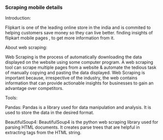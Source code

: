 ### Scraping mobile details
Introduction:

  Flipkart is one of the leading online store in the india and is commited to helping customers save money so they can live better.
  finding insights of flipkart mobile pages , to get more information from it.

About web scraping:

   Web Scraping is the process of automatically downloading the data displayed on the website using some computer program. A web  scraping tool can scrape multiple pages from a website & automate the tedious task of manually copying and pasting the data   displayed. Web Scraping is important because, irrespective of the industry, the web contains information that can provide actionable  insights for businesses to gain an advantage over competitors.

Tools:

  Pandas: Pandas is a library used for data manipulation and analysis. It is used to store the data in the desired format.

  BeautifulSoup4: BeautifulSoup4 is the python web scraping library used for parsing HTML documents. It creates parse trees that are   helpful in extracting tags from the HTML string.


